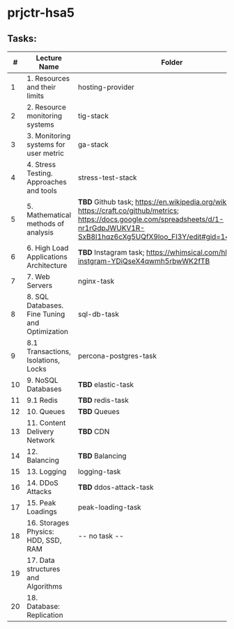 # prjctr-hsa5

## Tasks:

| # | Lecture Name                                      | Folder |
|---|---|---|
| 1 | 1. Resources and their limits                     | hosting-provider |
| 2 | 2. Resource monitoring systems                    | tig-stack |
| 3 | 3. Monitoring systems for user metric             | ga-stack |
| 4 | 4. Stress Testing. Approaches and tools           | stress-test-stack |
| 5 | 5. Mathematical methods of analysis               | **TBD** Github task; https://en.wikipedia.org/wiki/GitHub; https://craft.co/github/metrics; https://docs.google.com/spreadsheets/d/1-nr1rGdpJWUKV1R-SxB8I1hqz6cXg5UQfX9loo_FI3Y/edit#gid=1461977761 |
| 6 | 6. High Load Applications Architecture            | **TBD** Instagram task; https://whimsical.com/hlaa-instgram-YDiQseX4qwmh5rbwWK2fTB |
| 7 | 7. Web Servers                                    | nginx-task |
| 8 | 8. SQL Databases. Fine Tuning and Optimization    | sql-db-task |
| 9 | 8.1 Transactions, Isolations, Locks               | percona-postgres-task |
| 10 | 9. NoSQL Databases                               | **TBD** elastic-task |
| 11 | 9.1 Redis                                        | **TBD** redis-task |
| 12 | 10. Queues                                       | **TBD** Queues |
| 13 | 11. Content Delivery Network                     | **TBD** CDN |
| 14 | 12. Balancing                                    | **TBD** Balancing |
| 15 | 13. Logging                                      | logging-task |
| 16 | 14. DDoS Attacks                                 | **TBD** ddos-attack-task |
| 17 | 15. Peak Loadings                                | peak-loading-task |
| 18 | 16. Storages Physics: HDD, SSD, RAM              | -- no task -- |
| 19 | 17. Data structures and Algorithms               | |
| 20 | 18. Database: Replication                        | |
